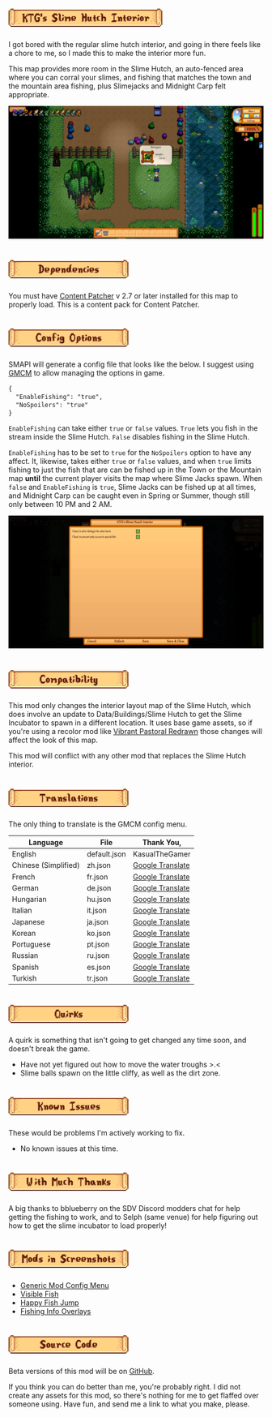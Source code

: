# ![KTG's Slime Hutch Interior](img/ktgs-slime-hutch-interior.png "KTG's Slime Hutch Interior")	

I got bored with the regular slime hutch interior, and going in there feels like a chore to me, so I made this to make the interior more fun. 

This map provides more room in the Slime Hutch, an auto-fenced area where you can corral your slimes, and fishing that matches the town and the mountain area fishing, plus Slimejacks and Midnight Carp felt appropriate.

![Catching a Slimejack](https://github.com/KasualTheGamer/SDV-Slime-Hutch-Interior/blob/2d91c8a94aceaf2038487f7535fabdd13e58e136/Images/CatchingSlimejack.png "Catching a Slimejack!")

# ![Dependencies](img/dependencies.png "Dependencies")

You must have [Content Patcher](https://www.nexusmods.com/stardewvalley/mods/1915) v 2.7 or later installed for this map to properly load. This is a content pack for Content Patcher. 

# ![Config Options](img/config-options.png "Config Options")

SMAPI will generate a config file that looks like the below. I suggest using [GMCM](https://www.nexusmods.com/stardewvalley/mods/5098) to allow managing the options in game.

```
{
  "EnableFishing": "true",
  "NoSpoilers": "true"
}
```

`EnableFishing` can take either `true` or `false` values. `True` lets you fish in the stream inside the Slime Hutch. `False` disables fishing in the Slime Hutch. 

`EnableFishing` has to be set to `true` for the `NoSpoilers` option to have any affect. It, likewise, takes either `true` or `false` values, and when `true` limits fishing to just the fish that are can be fished up in the Town or the Mountain map **until** the current player visits the map where Slime Jacks spawn. When `false` and `EnableFishing` is `true`, Slime Jacks can be fished up at all times, and Midnight Carp can be caught even in Spring or Summer, though still only between 10 PM and 2 AM.

![GMCM config example](https://github.com/KasualTheGamer/SDV-Slime-Hutch-Interior/blob/2d91c8a94aceaf2038487f7535fabdd13e58e136/Images/Config_GMCM.png "Config using GMCM")

# ![Compatibility](img/compatibility.png "Compatibility and Interactions with Other Mods")

This mod only changes the interior layout map of the Slime Hutch, which does involve an update to Data/Buildings/Slime Hutch to get the Slime Incubator to spawn in a different location. It uses base game assets, so if you're using a recolor mod like [Vibrant Pastoral Redrawn](https://www.nexusmods.com/stardewvalley/mods/6367) those changes will affect the look of this map. 

This mod will conflict with any other mod that replaces the Slime Hutch interior. 

# ![Translations](img/translations.png "Translations")

The only thing to translate is the GMCM config menu.

| Language | File | Thank You, |
| -------- | ---- | ---------- |
| English | default.json | KasualTheGamer |
| Chinese (Simplified) | zh.json | [Google Translate][GT] |
| French | fr.json | [Google Translate][GT] |
| German | de.json | [Google Translate][GT] |
| Hungarian | hu.json | [Google Translate][GT] |
| Italian | it.json | [Google Translate][GT] |
| Japanese | ja.json | [Google Translate][GT] |
| Korean | ko.json | [Google Translate][GT] |
| Portuguese | pt.json | [Google Translate][GT] |
| Russian | ru.json | [Google Translate][GT] |
| Spanish | es.json | [Google Translate][GT] |
| Turkish | tr.json | [Google Translate][GT] |

[GT]: https://translate.google.com/

# ![Quirks](img/quirks.png "Quirks")

A quirk is something that isn't going to get changed any time soon, and doesn't break the game. 

- Have not yet figured out how to move the water troughs >.<
- Slime balls spawn on the little cliffy, as well as the dirt zone. 

# ![Known Issues](img/known-issues.png "Known Issues")

These would be problems I'm actively working to fix.

- No known issues at this time.

# ![Acknowledgements](img/with-much-thanks.png "Thank you!")

A big thanks to bblueberry on the SDV Discord modders chat for help getting the fishing to work, and to Selph (same venue) for help figuring out how to get the slime incubator to load properly!

# ![Mods in Screenshots](img/mods-in-screenshots.png "Mods in Screenshots")

- [Generic Mod Config Menu](https://www.nexusmods.com/stardewvalley/mods/5098)
- [Visible Fish](https://www.nexusmods.com/stardewvalley/mods/8897)
- [Happy Fish Jump](https://www.nexusmods.com/stardewvalley/mods/6516)
- [Fishing Info Overlays](https://www.nexusmods.com/stardewvalley/mods/8970)

# ![Source Code](img/source-code.png "Source Code")

Beta versions of this mod will be on [GitHub](https://github.com/KasualTheGamer/SDV-Slime-Hutch-Interior). 

If you think you can do better than me, you're probably right. I did not create any assets for this mod, so there's nothing for me to get flaffed over someone using. Have fun, and send me a link to what you make, please.